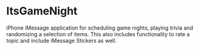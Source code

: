 # ItsGameNight
iPhone iMessage application for scheduling game nights, playing trivia and randomizing a selection of items. This also includes functionality to rate a topic and include iMessage Stickers as well.
